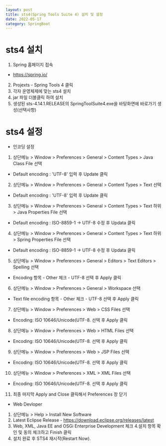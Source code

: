 ```yaml
---
layout: post
title: sts4(Spring Tools Suite 4) 설치 및 설정
date: 2022-05-17
category: SpringBoot
---
```

# sts4 설치
1. Spring 홈페이지 접속
 - https://spring.io/
2. Projexts - Spring Tools 4 클릭
3. 각자 운영체제에 맞는 sts4 설치
4. jar 파일 더블클릭 하여 설치
5. 생성된 sts-4.14.1.RELEASE의 SpringToolSuite4.exe을 바탕화면에 바로가기 생성(선택사항)

# sts4 설정
* 인코딩 설정
1. 상단메뉴 > Window > Preferences > General > Content Types > Java Class File 선택                
 - Default encoding : 'UTF-8' 입력 후 Update 클릭                   
2. 상단메뉴 > Window > Preferences > General > Content Types > Text 선택          
 - Default encoding : 'UTF-8' 입력 후 Update 클릭                
3. 상단메뉴 > Window > Preferences > General > Content Types > Text 하위 > Java Properties File 선택                    
 - Default encoding : ISO-8859-1 → UTF-8 수정 후 Updata 클릭               
4. 상단메뉴 > Window > Preferences > General > Content Types > Text 하위 > Spring Properties File 선택             
 - Default encoding : ISO-8859-1 → UTF-8 수정 후 Updata 클릭           
5. 상단메뉴 > Window > Preferences > General > Editors > Text Editors > Spelling 선택
 - Encoding 항목 - Other 체크 - UTF-8 선택 후 Apply 클릭
6. 상단메뉴 > Window > Preferences > General > Workspace 선택
 - Text file encoding 항목 - Other 체크 - UTF-8 선택 후 Apply 클릭
7. 상단메뉴 > Window > Preferences > Web > CSS Files 선택
 - Encoding: ISO 10646/Unicode(UTF-8. 선택 후 Apply 클릭
8. 상단메뉴 > Window > Preferences > Web > HTML Files 선택
 - Encoding: ISO 10646/Unicode(UTF-8. 선택 후 Apply 클릭
9. 상단메뉴 > Window > Preferences > Web > JSP Files 선택
 - Encoding: ISO 10646/Unicode(UTF-8. 선택 후 Apply 클릭
10. 상단메뉴 > Window > Preferences > XML > XML Files 선택
 - Encoding: ISO 10646/Unicode(UTF-8. 선택 후 Apply 클릭
11. 최종 마지막 Apply and Close 클릭해서 Preferences 창 닫기
 
* Web Devloper
 1. 상단메뉴 > Help > Install New Software
 2. Latest Eclipse Release - https://download.eclipse.org/releases/latest
 3. Web, XML, Java EE and OSGi Enterprise Development 체크
 4.설치 항목 확인 및 동의 체크하고 Finish 클릭
 5. 설치 완료 후 STS4 재시작(Restart Now).